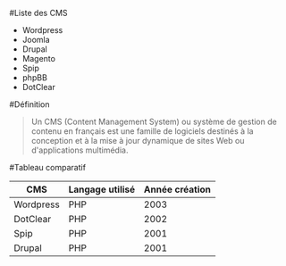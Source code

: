 #Liste des CMS

* Wordpress
* Joomla
* Drupal
* Magento
* Spip
* phpBB
* DotClear

#Définition

> Un CMS (Content Management System) ou système de gestion de contenu en français est une famille de logiciels destinés à la conception et à la mise à jour dynamique de sites Web ou d'applications multimédia.

#Tableau comparatif

CMS          | Langage utilisé  | Année création
------------ | ---------------- | --------------
Wordpress | PHP | 2003
DotClear | PHP | 2002
Spip | PHP | 2001
Drupal | PHP | 2001
